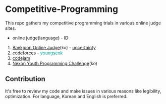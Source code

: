 # Competitive-Programming

This repo gathers my competitive programming trials in various online judge sites.

* online judge(language) - ID

1. [Baekjoon Online Judge](https://acmicpc.net)(ko) - [uncertainty](https://www.acmicpc.net/user/uncertainty)
2. [codeforces](https://codeforces.com) - <a href="https://codeforces.com/profile/youngseok"><span style="color:#03A89E">youngseok</span></a>
3. [codejam](https://code.google.com/codejam/)
4. [Nexon Youth Programming Challenge](https://nypc.co.kr)(ko)

## Contribution

It's free to review my code and make issues in various reasons like legibility, optimization. For language, Korean and English is preferred.
